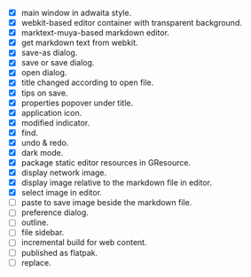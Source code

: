 - [x] main window in adwaita style.
- [x] webkit-based editor container with transparent background.
- [x] marktext-muya-based markdown editor.
- [x] get markdown text from webkit.
- [x] save-as dialog.
- [x] save or save dialog.
- [x] open dialog.
- [x] title changed according to open file.
- [x] tips on save.
- [x] properties popover under title.
- [x] application icon.
- [x] modified indicator.
- [x] find.
- [x] undo & redo.
- [x] dark mode.
- [x] package static editor resources in GResource.
- [x] display network image.
- [x] display image relative to the markdown file in editor.
- [x] select image in editor.
- [ ] paste to save image beside the markdown file.
- [ ] preference dialog.
- [ ] outline.
- [ ] file sidebar.
- [ ] incremental build for web content.
- [ ] published as flatpak.
- [ ] replace.